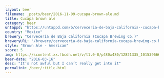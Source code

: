 ```yaml
---
layout: beer
filename: _posts/beer/2016-11-09-cucapa-brown-ale.md
title: Cucapa brown ale
category: beer
untappd: "https://untappd.com/b/cerveceria-de-baja-california--cucapa-brewing-co---cucapa-obscura/7734"
country: "Mexico"
brewery: "Cervecería de Baja California (Cucapa Brewing Co.)"
breweryURL: "/brewery/cerveceria-de-baja-california-cucapa-brewing-co.html"
style: "Brown Ale - American"
score: 5
img: https://scontent.xx.fbcdn.net/v/t1.0-0/p480x480/12821335_10153966659288745_8654410515493028710_n.jpg?oh=3fe0fd3b09b87add52a13844afc36914&oe=59B040F3
beer-date: "2016-03-16"
desc: "It’s not awful but I can’t really get into it"
permalink: /beer/:title.html
---
```


